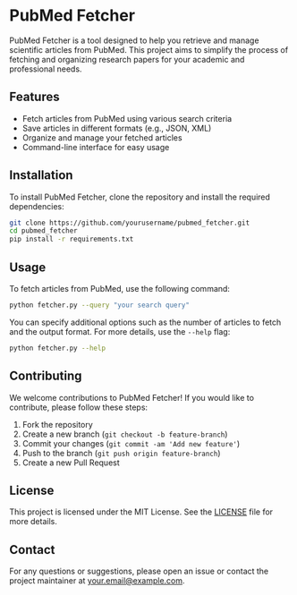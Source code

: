 # PubMed Fetcher

PubMed Fetcher is a tool designed to help you retrieve and manage scientific articles from PubMed. This project aims to simplify the process of fetching and organizing research papers for your academic and professional needs.

## Features

- Fetch articles from PubMed using various search criteria
- Save articles in different formats (e.g., JSON, XML)
- Organize and manage your fetched articles
- Command-line interface for easy usage

## Installation

To install PubMed Fetcher, clone the repository and install the required dependencies:

```bash
git clone https://github.com/yourusername/pubmed_fetcher.git
cd pubmed_fetcher
pip install -r requirements.txt
```

## Usage

To fetch articles from PubMed, use the following command:

```bash
python fetcher.py --query "your search query"
```

You can specify additional options such as the number of articles to fetch and the output format. For more details, use the `--help` flag:

```bash
python fetcher.py --help
```

## Contributing

We welcome contributions to PubMed Fetcher! If you would like to contribute, please follow these steps:

1. Fork the repository
2. Create a new branch (`git checkout -b feature-branch`)
3. Commit your changes (`git commit -am 'Add new feature'`)
4. Push to the branch (`git push origin feature-branch`)
5. Create a new Pull Request

## License

This project is licensed under the MIT License. See the [LICENSE](LICENSE) file for more details.

## Contact

For any questions or suggestions, please open an issue or contact the project maintainer at your.email@example.com.
